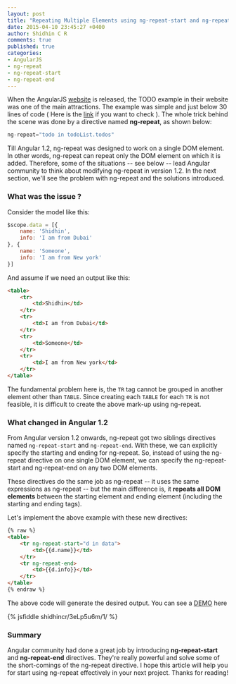 ```yaml
---
layout: post
title: "Repeating Multiple Elements using ng-repeat-start and ng-repeat-end in AngularJS"
date: 2015-04-10 23:45:27 +0400
author: Shidhin C R
comments: true
published: true
categories:
- AngularJS
- ng-repeat
- ng-repeat-start
- ng-repeat-end
---
```

When the AngularJS [website](http://www.angularjs.org) is released, the TODO example in their website was one of the main attractions. The example was simple and just below 30 lines of code ( Here is the [link](https://jsfiddle.net/1waxcf9x/)  if you want to check ). The whole trick behind the scene was done by a directive named **ng-repeat**, as shown below:
<!-- more -->
```javascript
ng-repeat="todo in todoList.todos"
```
Till Angular 1.2, ng-repeat was designed to work on a single DOM element. In other words, ng-repeat can repeat only the DOM element on which it is added. Therefore, some of the situations -- see below -- lead Angular community to think about modifying ng-repeat in version 1.2. In the next section, we'll see the problem with ng-repeat and the solutions introduced.

### What was the issue ?

Consider the model like this:
```javascript
$scope.data = [{
    name: 'Shidhin',
    info: 'I am from Dubai'
}, {
    name: 'Someone',
    info: 'I am from New york'
}]
```
And assume if we need an output like this:
```html
<table>
    <tr>
        <td>Shidhin</td>
    </tr>
    <tr>
        <td>I am from Dubai</td>
    </tr>
    <tr>
        <td>Someone</td>
    </tr>
    <tr>
        <td>I am from New york</td>
    </tr>
</table>
```

The fundamental problem here is, the `TR` tag cannot be grouped in another element other than `TABLE`. Since creating each `TABLE` for each `TR` is not feasible, it is difficult to create the above mark-up using ng-repeat.

### What changed in Angular 1.2

From Angular version 1.2 onwards, ng-repeat got two siblings directives named `ng-repeat-start` and `ng-repeat-end`. With these, we can explicitly specify the starting and ending for ng-repeat. So, instead of using the ng-repeat directive on one single DOM element, we can specify the ng-repeat-start and ng-repeat-end on any two DOM elements.

These directives do the same job as ng-repeat -- it uses the same expressions as ng-repeat  -- but the main difference is, it **repeats all DOM elements** between the starting element and ending element (including the starting and ending tags).

Let's implement the above example with these new directives:

```html
{% raw %}
<table>
    <tr ng-repeat-start="d in data">
        <td>{{d.name}}</td>
    </tr>
    <tr ng-repeat-end>
        <td>{{d.info}}</td>
    </tr>
</table>
{% endraw %}
```
The above code will generate the desired output. You can see a [DEMO](http://jsfiddle.net/shidhincr/3eLp5u6m/1/) here

{% jsfiddle shidhincr/3eLp5u6m/1/ %}

### Summary

Angular community had done a great job by introducing **ng-repeat-start** and **ng-repeat-end** directives. They're really powerful and solve some of the short-comings of the ng-repeat directive. I hope this article will help you for start using ng-repeat effectively in your next project. Thanks for reading!
